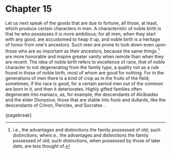 # Chapter 15

Let us next speak of the goods that are due to fortune, all those, at least, which produce certain characters in men. A characteristic of noble
birth is that he who possesses it is more ambitious; for all men, when they start with any good, are accustomed to heap it up, and noble birth is a
heritage of honor from one's ancestors. Such men are prone to look down even upon those who are as important as their ancestors, because the same
things [^^14_1] are more honorable and inspire greater vanity when remote than when they are recent. The idea of noble birth refers to excellence of
race, that of noble character to not degenerating from the family type, a quality not as a rule found in those of noble birth, most of whom are good
for nothing. For in the generations of men there is a kind of crop as in the fruits of the field; sometimes, if the race is good, for a certain
period men out of the common are born in it, and then it deteriorates. Highly gifted families often degenerate into maniacs, as, for example, the
descendants of Alcibiades and the elder Dionysius; those that are stable into fools and dullards, like the descendants of Cimon, Pericles, and
Socrates .

{pagebreak}

[^^14_1]: i.e., the advantages and distinctions the family possessed of old; such distinctions, wheni.e., the advantages and distinctions the family
possessed of old; such distinctions, when possessed by those of later date, are less thought of. 

